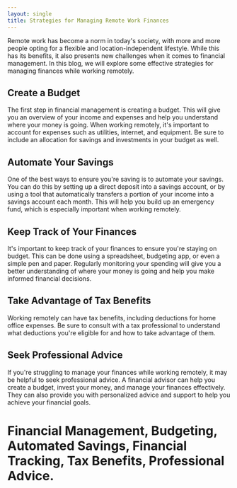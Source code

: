```yaml
---
layout: single
title: Strategies for Managing Remote Work Finances
---
```


Remote work has become a norm in today's society, with more and more people opting for a flexible and location-independent lifestyle. While this has its benefits, it also presents new challenges when it comes to financial management. In this blog, we will explore some effective strategies for managing finances while working remotely.

## Create a Budget 

The first step in financial management is creating a budget. This will give you an overview of your income and expenses and help you understand where your money is going. When working remotely, it's important to account for expenses such as utilities, internet, and equipment. Be sure to include an allocation for savings and investments in your budget as well.

## Automate Your Savings 

One of the best ways to ensure you're saving is to automate your savings. You can do this by setting up a direct deposit into a savings account, or by using a tool that automatically transfers a portion of your income into a savings account each month. This will help you build up an emergency fund, which is especially important when working remotely.

## Keep Track of Your Finances 

It's important to keep track of your finances to ensure you're staying on budget. This can be done using a spreadsheet, budgeting app, or even a simple pen and paper. Regularly monitoring your spending will give you a better understanding of where your money is going and help you make informed financial decisions.

## Take Advantage of Tax Benefits 

Working remotely can have tax benefits, including deductions for home office expenses. Be sure to consult with a tax professional to understand what deductions you're eligible for and how to take advantage of them. 

## Seek Professional Advice 

If you're struggling to manage your finances while working remotely, it may be helpful to seek professional advice. A financial advisor can help you create a budget, invest your money, and manage your finances effectively. They can also provide you with personalized advice and support to help you achieve your financial goals.

# Financial Management, Budgeting, Automated Savings, Financial Tracking, Tax Benefits, Professional Advice. 
